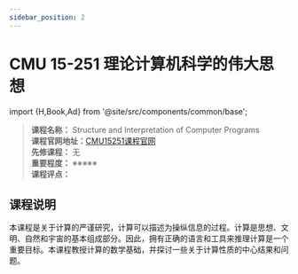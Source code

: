 ```yaml
---
sidebar_position: 2
---
```


# CMU 15-251 理论计算机科学的伟大思想

import {H,Book,Ad} from '@site/src/components/common/base';


>**课程名称：** Structure and Interpretation of Computer Programs  
**课程官网地址：**[CMU15251课程官网](http://www.cs.cmu.edu/~15251/)  
**先修课程：** 无  
**重要程度：** ※※※※※  
**课程评点：** 

## 课程说明
本课程是关于计算的严谨研究，计算可以描述为操纵信息的过程。计算是思想、文明、自然和宇宙的基本组成部分。因此，拥有正确的语言和工具来推理计算是一个重要目标。本课程教授计算的数学基础，并探讨一些关于计算性质的中心结果和问题。


<Comment></Comment>
